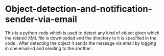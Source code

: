 # Object-detection-and-notification-sender-via-email
This is a python code which is used to detect any kind of object given which the related XML file is downloaded and the directory to it is specified in the code . After detecting the object it sends the message via email by logging in one email-id and sending to the another .
